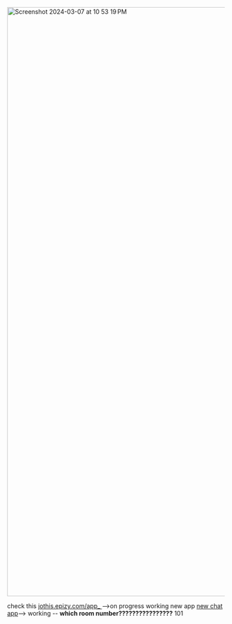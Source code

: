 
<img width="1364" alt="Screenshot 2024-03-07 at 10 53 19 PM" src="https://github.com/jothiswaranoh/conference/assets/115087700/fd1a60d8-2aca-4a17-b711-fdc4970fed81">

check this [jothis.epizy.com/app_ ](http://jothis.epizy.com/app_)-->on progress working
new app [new chat app](https://63ab2ea5645d9140f42f3694--jothis.netlify.app)--> working -- **which room number????????????????** 101

